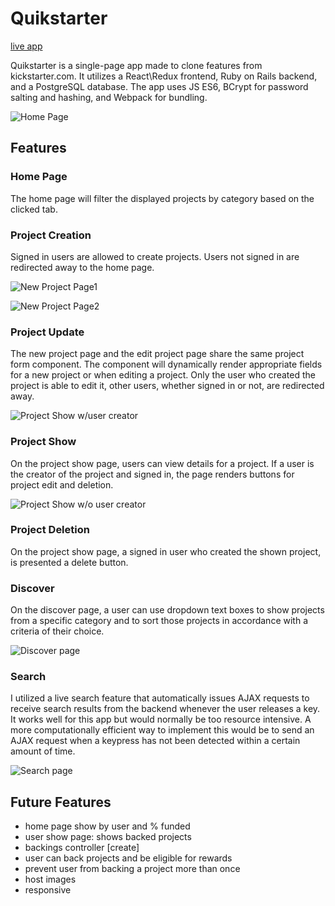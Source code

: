 # Quikstarter
[live app](https://quikstarter.herokuapp.com/#/)

Quikstarter is a single-page app made to clone features from kickstarter.com.  It utilizes a React\Redux frontend, Ruby on Rails backend, and a PostgreSQL database.  The app uses JS ES6, BCrypt for password salting and hashing, and Webpack for bundling.

![Home Page](https://raw.githubusercontent.com/afarahmand/kicks/master/Wireframes/screenshots/home_page.png)

## Features

### Home Page
The home page will filter the displayed projects by category based on the clicked tab.

### Project Creation
Signed in users are allowed to create projects.  Users not signed in are redirected away to the home page.

![New Project Page1](https://raw.githubusercontent.com/afarahmand/kicks/master/Wireframes/screenshots/new_project_page1.png)

![New Project Page2](https://raw.githubusercontent.com/afarahmand/kicks/master/Wireframes/screenshots/new_project_page2.png)

### Project Update
The new project page and the edit project page share the same project form component.  The component will dynamically render appropriate fields for a new project or when editing a project.  Only the user who created the project is able to edit it, other users, whether signed in or not, are redirected away.

![Project Show w/user creator](https://raw.githubusercontent.com/afarahmand/kicks/master/Wireframes/screenshots/project_show_edit_delete.png)

### Project Show
On the project show page, users can view details for a project.  If a user is the creator of the project and signed in, the page renders buttons for project edit and deletion.

![Project Show w/o user creator](https://raw.githubusercontent.com/afarahmand/kicks/master/Wireframes/screenshots/project_show.png)

### Project Deletion
On the project show page, a signed in user who created the shown project, is presented a delete button.

### Discover
On the discover page, a user can use dropdown text boxes to show projects from a specific category and to sort those projects in accordance with a criteria of their choice.

![Discover page](https://raw.githubusercontent.com/afarahmand/kicks/master/Wireframes/screenshots/discover_page.png)

### Search
I utilized a live search feature that automatically issues AJAX requests to receive search results from the backend whenever the user releases a key.  It works well for this app but would normally be too resource intensive.  A more computationally efficient way to implement this would be to send an AJAX request when a keypress has not been detected within a certain amount of time.

![Search page](https://raw.githubusercontent.com/afarahmand/kicks/master/Wireframes/screenshots/search.png)

## Future Features
* home page show by user and % funded
* user show page: shows backed projects
* backings controller [create]
* user can back projects and be eligible for rewards
* prevent user from backing a project more than once
* host images
* responsive

